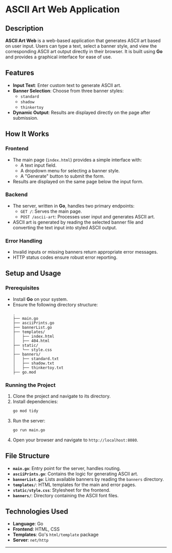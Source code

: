 # ASCII Art Web Application

## Description
**ASCII Art Web** is a web-based application that generates ASCII art based on user input. Users can type a text, select a banner style, and view the corresponding ASCII art output directly in their browser. It is built using **Go** and provides a graphical interface for ease of use.

## Features
- **Input Text**: Enter custom text to generate ASCII art.
- **Banner Selection**: Choose from three banner styles:
  - `standard`
  - `shadow`
  - `thinkertoy`
- **Dynamic Output**: Results are displayed directly on the page after submission.

## How It Works

### Frontend
- The main page (`index.html`) provides a simple interface with:
  - A text input field.
  - A dropdown menu for selecting a banner style.
  - A "Generate" button to submit the form.
- Results are displayed on the same page below the input form.

### Backend
- The server, written in **Go**, handles two primary endpoints:
  - `GET /`: Serves the main page.
  - `POST /ascii-art`: Processes user input and generates ASCII art.
- ASCII art is generated by reading the selected banner file and converting the text input into styled ASCII output.

### Error Handling
- Invalid inputs or missing banners return appropriate error messages.
- HTTP status codes ensure robust error reporting.

## Setup and Usage

### Prerequisites
- Install **Go** on your system.
- Ensure the following directory structure:
  ```plaintext
  .
  ├── main.go
  ├── asciiPrints.go
  ├── bannerList.go
  ├── templates/
  │   ├── index.html
  │   ├── 404.html
  ├── static/
  │   └── style.css
  ├── banners/
  │   ├── standard.txt
  │   ├── shadow.txt
  │   ├── thinkertoy.txt
  ├── go.mod
  ```

### Running the Project
1. Clone the project and navigate to its directory.
2. Install dependencies:
   ```bash
   go mod tidy
   ```
3. Run the server:
   ```bash
   go run main.go
   ```
4. Open your browser and navigate to `http://localhost:8080`.

## File Structure
- **`main.go`**: Entry point for the server, handles routing.
- **`asciiPrints.go`**: Contains the logic for generating ASCII art.
- **`bannerList.go`**: Lists available banners by reading the `banners` directory.
- **`templates/`**: HTML templates for the main and error pages.
- **`static/style.css`**: Stylesheet for the frontend.
- **`banners/`**: Directory containing the ASCII font files.

## Technologies Used
- **Language**: Go
- **Frontend**: HTML, CSS
- **Templates**: Go's `html/template` package
- **Server**: `net/http`

---
